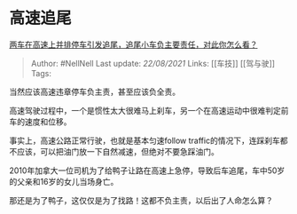 # 高速追尾
[两车在高速上并排停车引发追尾，追尾小车负主要责任，对此你怎么看？](https://www.zhihu.com/question/434032959/answer/1634036530)

> Author: #NellNell 
Last update: *22/08/2021* 
Links: [[车技]] [[驾与驶]] 
Tags:  

当然应该高速违章停车负主责，甚至应该负全责。

高速驾驶过程中，一个是惯性太大很难马上刹车，另一个在高速运动中很难判定前车的速度和位移。

事实上，高速公路正常行驶，也就是基本匀速follow traffic的情况下，连踩刹车都不应该，可以把油门放一下自然减速，但绝对不要急踩油门。

2010年加拿大一位司机为了给鸭子让路在高速上急停，导致后车追尾，车中50岁的父亲和16岁的女儿当场身亡。

那还是为了鸭子，这仅仅是为了找路！这都不负主责，以后出了人命怎么算？

  
  


